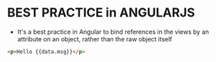 # BEST PRACTICE in ANGULARJS

* It's a best practice in Angular to bind references in the views by an attribute on an object, rather than the raw object itself
```html
<p>Hello {{data.msg}}</p>
```

